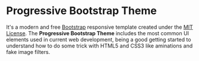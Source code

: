 # Progressive Bootstrap Theme
It's a modern and free [Bootstrap](http://getbootstrap.com/) responsive template created under the [MIT License](https://opensource.org/licenses/MIT). The **Progressive Bootstrap Theme** includes the most common UI elements used in current web development, being a good getting started to understand how to do some trick with HTML5 and CSS3 like aminations and fake image filters.
